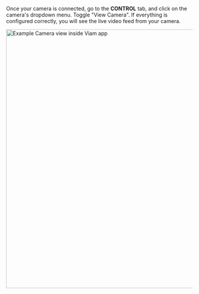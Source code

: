 Once your camera is connected, go to the **CONTROL** tab, and click on the camera's dropdown menu.
Toggle "View Camera".
If everything is configured correctly, you will see the live video feed from your camera.

<img src="../img/example_camera_image.png" alt="Example Camera view inside Viam app" width="700px">
